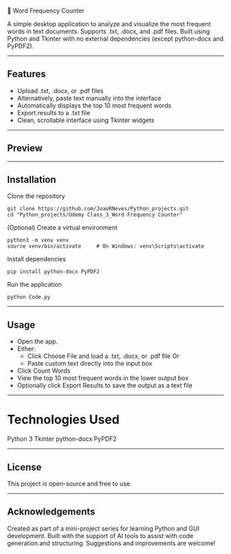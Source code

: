 📝 Word Frequency Counter

A simple desktop application to analyze and visualize the most frequent words in text documents. Supports .txt, .docx, and .pdf files. Built using Python and Tkinter with no external dependencies (except python-docx and PyPDF2).

---
## Features

- Upload .txt, .docx, or .pdf files
- Alternatively, paste text manually into the interface
- Automatically displays the top 10 most frequent words
- Export results to a .txt file
- Clean, scrollable interface using Tkinter widgets

---
## Preview


---
## Installation

Clone the repository
```
git clone https://github.com/JoaoRNeves/Python_projects.git
cd "Python_projects/Udemy Class_3_Word Frequency Counter"
```
(Optional) Create a virtual environment
```
python3 -m venv venv
source venv/bin/activate     # On Windows: venv\Scripts\activate
```
Install dependencies
```
pip install python-docx PyPDF2
```
Run the application
```
python Code.py
```

---
## Usage

- Open the app.
- Either:
    - Click Choose File and load a .txt, .docx, or .pdf file
    Or 
    - Paste custom text directly into the input box
- Click Count Words
- View the top 10 most frequent words in the lower output box
- Optionally click Export Results to save the output as a text file

---
# Technologies Used
Python 3
Tkinter
python-docx
PyPDF2

---
## License

This project is open-source and free to use.

---
## Acknowledgements

Created as part of a mini-project series for learning Python and GUI development.
Built with the support of AI tools to assist with code generation and structuring.
Suggestions and improvements are welcome!

